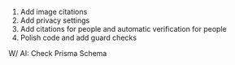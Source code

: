 1. Add image citations
2. Add privacy settings
3. Add citations for people and automatic verification for people
4. Polish code and add guard checks

W/ AI: Check Prisma Schema
